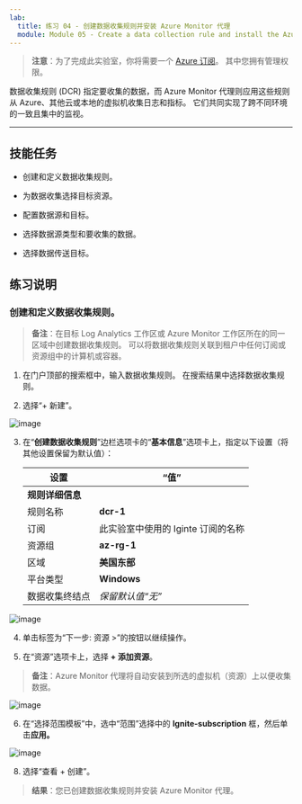 ```yaml
---
lab:
  title: 练习 04 - 创建数据收集规则并安装 Azure Monitor 代理
  module: Module 05 - Create a data collection rule and install the Azure Monitor Agent
---
```



>**注意**：为了完成此实验室，你将需要一个 [Azure 订阅](https://azure.microsoft.com/en-us/free/?azure-portal=true)。 其中您拥有管理权限。 


数据收集规则 (DCR) 指定要收集的数据，而 Azure Monitor 代理则应用这些规则从 Azure、其他云或本地的虚拟机收集日志和指标。 它们共同实现了跨不同环境的一致且集中的监视。

---

## 技能任务

- 创建和定义数据收集规则。

- 为数据收集选择目标资源。
  
- 配置数据源和目标。

- 选择数据源类型和要收集的数据。

- 选择数据传送目标。

## 练习说明 

### 创建和定义数据收集规则。

>**备注**：在目标 Log Analytics 工作区或 Azure Monitor 工作区所在的同一区域中创建数据收集规则。 可以将数据收集规则关联到租户中任何订阅或资源组中的计算机或容器。 
   
1. 在门户顶部的搜索框中，输入数据收集规则。 在搜索结果中选择数据收集规则。

2. 选择“+ 新建”。

![image](https://github.com/user-attachments/assets/e428c441-9d8d-4460-acd9-a97e2aa2b5af)

3. 在“**创建数据收集规则**”边栏选项卡的“**基本信息**”选项卡上，指定以下设置（将其他设置保留为默认值）：

    |设置|“值”|
    |---|---|
    |**规则详细信息**|
    |规则名称|**dcr-1**|
    |订阅|此实验室中使用的 Iginte 订阅的名称|
    |资源组|**az-rg-1**|
    |区域|**美国东部**|
    |平台类型|**Windows**|
    |数据收集终结点|*保留默认值“无”*|

![image](https://github.com/user-attachments/assets/eee884f6-b20f-4d51-9310-6e755746ed9a)   

4. 单击标签为“下一步: 资源 >”的按钮以继续操作。

5. 在“资源”选项卡上，选择 **+ 添加资源**。
  
>**备注**：Azure Monitor 代理将自动安装到所选的虚拟机（资源）上以便收集数据。
   
![image](https://github.com/user-attachments/assets/619106b4-7f5e-44dd-98c7-129689ab89c0)

6. 在“选择范围模板”中，选中“范围”选择中的 **Ignite-subscription** 框，然后单击**应用。**

![image](https://github.com/user-attachments/assets/c95b76cd-1515-47a5-b07b-02dcb28c0bf3)


8. 选择“查看 + 创建”。








> **结果**：您已创建数据收集规则并安装 Azure Monitor 代理。

